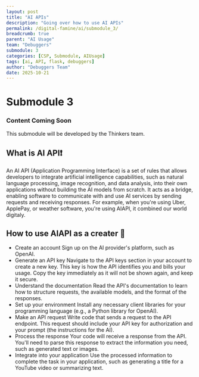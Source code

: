 ```yaml
---
layout: post
title: "AI APIs"
description: "Going over how to use AI APIs"
permalink: /digital-famine/ai/submodule_3/
breadcrumb: true
parent: "AI Usage"
team: "Debuggers"
submodule: 3
categories: [CSP, Submodule, AIUsage]
tags: [ai, API, flask, debuggers]
author: "Debuggers Team"
date: 2025-10-21
---
```


# Submodule 3

### Content Coming Soon
This submodule will be developed by the Thinkers team.

## What is AI API❗️
An AI API (Application Programming Interface) is a set of rules that allows developers to integrate artificial intelligence capabilities, such as natural language processing, image recognition, and data analysis, into their own applications without building the AI models from scratch. It acts as a bridge, enabling software to communicate with and use AI services by sending requests and receiving responses. For example, when you're using Uber, ApplePay, or weather software, you're using AIAPI, it combined our world digitaly.

## How to use AIAPI as a creater 📝
- Create an account Sign up on the AI provider's platform, such as OpenAI.
- Generate an API key Navigate to the API keys section in your account to create a new key. This key is how the API identifies you and bills your usage. Copy the key immediately as it will not be shown again, and keep it secure.
- Understand the documentation Read the API's documentation to learn how to structure requests, the available models, and the format of the responses.
- Set up your environment Install any necessary client libraries for your programming language (e.g., a Python library for OpenAI).
- Make an API request Write code that sends a request to the API endpoint. This request should include your API key for authorization and your prompt (the instructions for the AI).
- Process the response Your code will receive a response from the API. You'll need to parse this response to extract the information you need, such as generated text or images.
- Integrate into your application Use the processed information to complete the task in your application, such as generating a title for a YouTube video or summarizing text. 